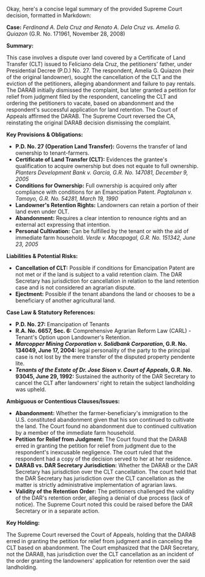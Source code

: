 Okay, here's a concise legal summary of the provided Supreme Court decision, formatted in Markdown:

**Case:** *Ferdinand A. Dela Cruz and Renato A. Dela Cruz vs. Amelia G. Quiazon* (G.R. No. 171961, November 28, 2008)

**Summary:**

This case involves a dispute over land covered by a Certificate of Land Transfer (CLT) issued to Feliciano dela Cruz, the petitioners' father, under Presidential Decree (P.D.) No. 27. The respondent, Amelia G. Quiazon (heir of the original landowner), sought the cancellation of the CLT and the eviction of the petitioners, alleging abandonment and failure to pay rentals. The DARAB initially dismissed the complaint, but later granted a petition for relief from judgment filed by the respondent, canceling the CLT and ordering the petitioners to vacate, based on abandonment and the respondent's successful application for land retention. The Court of Appeals affirmed the DARAB.  The Supreme Court reversed the CA, reinstating the original DARAB decision dismissing the complaint.

**Key Provisions & Obligations:**

*   **P.D. No. 27 (Operation Land Transfer):** Governs the transfer of land ownership to tenant-farmers.
*   **Certificate of Land Transfer (CLT):**  Evidences the grantee's qualification to acquire ownership but does not equate to full ownership. *Planters Development Bank v. Garcia, G.R. No. 147081, December 9, 2005*
*   **Conditions for Ownership:** Full ownership is acquired only after compliance with conditions for an Emancipation Patent. *Pagtalunan v. Tamayo, G.R. No. 54281, March 19, 1990*
*   **Landowner's Retention Rights:** Landowners can retain a portion of their land even under OLT.
*   **Abandonment:** Requires a clear intention to renounce rights and an external act expressing that intention.
*   **Personal Cultivation:** Can be fulfilled by the tenant or with the aid of immediate farm household. *Verde v. Macapagal, G.R. No. 151342, June 23, 2005*

**Liabilities & Potential Risks:**

*   **Cancellation of CLT:** Possible if conditions for Emancipation Patent are not met or if the land is subject to a valid retention claim. The DAR Secretary has jurisdiction for cancellation in relation to the land retention case and is not considered an agrarian dispute.
*   **Ejectment:** Possible if the tenant abandons the land or chooses to be a beneficiary of another agricultural land.

**Case Law & Statutory References:**

*   **P.D. No. 27:** Emancipation of Tenants
*   **R.A. No. 6657, Sec. 6:** Comprehensive Agrarian Reform Law (CARL) - Tenant's Option upon Landowner's Retention.
*   ***Marcopper Mining Corporation v. Solidbank Corporation*, G.R. No. 134049, June 17, 2004:** legal personality of the party to the principal case is not lost by the mere transfer of the disputed property pendente lite.
*   ***Tenants of the Estate of Dr. Jose Sison v. Court of Appeals*, G.R. No. 93045, June 29, 1992:** Sustained the authority of the DAR Secretary to cancel the CLT after landowners' right to retain the subject landholding was upheld.

**Ambiguous or Contentious Clauses/Issues:**

*   **Abandonment:** Whether the farmer-beneficiary's immigration to the U.S. constituted abandonment given that his son continued to cultivate the land.  The Court found no abandonment due to continued cultivation by a member of the immediate farm household.
*   **Petition for Relief from Judgment:** The Court found that the DARAB erred in granting the petition for relief from judgment due to the respondent's inexcusable negligence. The court ruled that the respondent had a copy of the decision served to her at her residence.
*   **DARAB vs. DAR Secretary Jurisdiction:** Whether the DARAB or the DAR Secretary has jurisdiction over the CLT cancellation. The court held that the DAR Secretary has jurisdiction over the CLT cancellation as the matter is strictly administrative implementation of agrarian laws.
*   **Validity of the Retention Order:** The petitioners challenged the validity of the DAR's retention order, alleging a denial of due process (lack of notice). The Supreme Court noted this could be raised before the DAR Secretary or in a separate action.

**Key Holding:**

The Supreme Court reversed the Court of Appeals, holding that the DARAB erred in granting the petition for relief from judgment and in canceling the CLT based on abandonment. The Court emphasized that the DAR Secretary, not the DARAB, has jurisdiction over the CLT cancellation as an incident of the order granting the landowners' application for retention over the said landholding.
